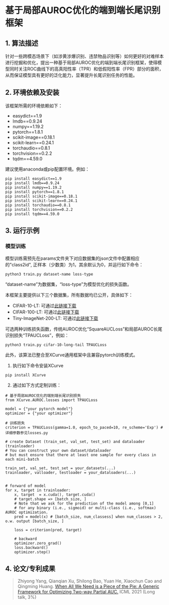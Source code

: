 # 基于局部AUROC优化的端到端长尾识别框架

## 1. 算法描述
针对一些跨模态场景下（如涉黄涉爆识别、违禁物品识别等）如何更好的对难样本进行挖掘和优化，提出一种基于局部AUROC优化的端到端长尾识别框架，使得模型同时关注ROC曲线下的高真阳性率（TPR）和低假阳性率（FPR）部分的面积，从而保证模型具有更好的泛化能力，显著提升长尾识别任务的性能。

## 2. 环境依赖及安装
该框架所需的环境依赖如下：
- easydict==1.9
- lmdb==0.9.24
- numpy==1.19.2
- pytorch==1.8.1
- scikit-image==0.18.1
- scikit-learn==0.24.1
- torchaudio==0.8.1
- torchvision==0.2.2
- tqdm==4.59.0

建议使用anaconda或pip配置环境。例如：
```
pip install easydict==1.9
pip install lmdb==0.9.24
pip install numpy==1.19.2
pip install pytorch==1.8.1
pip install scikit-image==0.18.1
pip install scikit-learn==0.24.1
pip install torchaudio==0.8.1
pip install torchvision==0.2.2
pip install tqdm==4.59.0
```

## 3. 运行示例

### 模型训练
模型训练需预先在params文件夹下对应数据集的json文件中配置相应的"class2id", 正样本（少数类）为1，其余默认为0，并运行如下命令：
```
python3 train.py dataset-name loss-type
```
“dataset-name”为数据集，“loss-type”为模型优化的损失函数。

本框架主要提供以下三个数据集，所有数据均已公开，具体如下：
- CIFAR-10-LT: 可通过[此链接下载](https://github.com/statusrank/XCurve/tree/master/example/data)
- CIFAR-100-LT: 可通过[此链接下载](https://github.com/statusrank/XCurve/tree/master/example/data)
- Tiny-ImageNet-200-LT: 可通过[此链接下载](https://drive.google.com/file/d/1WYoQrDIDK-E2aK8Rj_Vph_MBXIDjusHs/view)

可选两种训练损失函数，传统AUROC优化“SquareAUCLoss”和局部AUROC长尾识别损失“TPAUCLoss”，例如：
```
python3 train.py cifar-10-long-tail TPAUCLoss
```
此外，该算法已整合至XCurve通用框架中且兼容pytorch训练模式。
1. 执行如下命令安装XCurve
```
pip install XCurve
```
2. 通过如下方式定制训练：
```python3
# 基于局部AUROC优化的端到端长尾识别损失
from XCurve.AUROC.losses import TPAUCLoss

model = {"your pytorch model"}
optimizer = {"your optimizer"}

# 训练损失
criterion = TPAUCLoss(gamma=1.0, epoch_to_paced=10, re_scheme='Exp') # 详细参数参见losses.py

# create Dataset (train_set, val_set, test_set) and dataloader (trainloader)
# You can construct your own dataset/dataloader 
# but must ensure that there at least one sample for every class in each mini-batch 

train_set, val_set, test_set = your_datasets(...)
trainloader, valloader, testloader = your_dataloaders(...)


# forward of model
for x, target in trainloader:
    x, target  = x.cuda(), target.cuda()
    # target.shape => [batch_size, ]
    # Note that we ask for the prediction of the model among [0,1] 
    # for any binary (i.e., sigmoid) or multi-class (i.e., softmax) AUROC optimization.
    pred = model(x) # [batch_size, num_classess] when num_classes > 2, o.w. output [batch_size, ] 

    loss = criterion(pred, target)
    
    # backward
    optimizer.zero_grad()
    loss.backward()
    optimizer.step()
```

## 4. 论文/专利成果
> Zhiyong Yang, Qianqian Xu, Shilong Bao, Yuan He, Xiaochun Cao and Qingming Huang. [When All We Need is a Piece of the Pie: A Generic Framework for Optimizing Two-way Partial AUC.](https://github.com/statusrank/A-Generic-Framework-for-Optimizing-Two-way-Partial-AUC/blob/main/TPAUC.pdf) ICML 2021 (Long talk, 3%)
